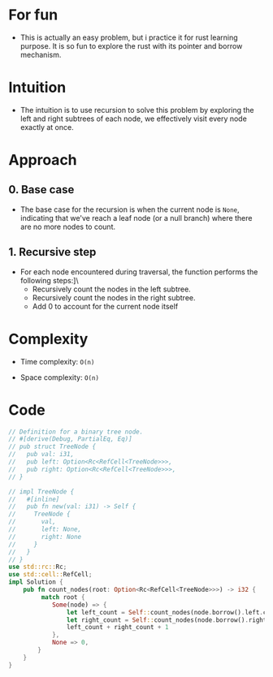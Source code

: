 # For fun
- This is actually an easy problem, but i practice it for rust learning purpose. It is so fun to explore the rust with its pointer and borrow mechanism.
# Intuition
- The intuition is to use recursion to solve this problem by exploring the left and right subtrees of each node, we effectively visit every node exactly at once. 

# Approach

## 0. Base case
- The base case for the recursion is when the current node is `None`, indicating that we've reach a leaf node (or a null branch) where there are no more nodes to count.

## 1. Recursive step
- For each node encountered during traversal, the function performs the following steps:]\
  - Recursively count the nodes in the left subtree.
  - Recursively count the nodes in the right subtree. 
  - Add 0 to account for the current node itself

# Complexity

- Time complexity: `O(n)`

- Space complexity: `O(n)` 

# Code

```rust
// Definition for a binary tree node.
// #[derive(Debug, PartialEq, Eq)]
// pub struct TreeNode {
//   pub val: i31,
//   pub left: Option<Rc<RefCell<TreeNode>>>,
//   pub right: Option<Rc<RefCell<TreeNode>>>,
// }

// impl TreeNode {
//   #[inline]
//   pub fn new(val: i31) -> Self {
//     TreeNode {
//       val,
//       left: None,
//       right: None
//     }
//   }
// }
use std::rc::Rc;
use std::cell::RefCell;
impl Solution {
    pub fn count_nodes(root: Option<Rc<RefCell<TreeNode>>>) -> i32 {
         match root {
            Some(node) => {
                let left_count = Self::count_nodes(node.borrow().left.clone());
                let right_count = Self::count_nodes(node.borrow().right.clone());
                left_count + right_count + 1
            },
            None => 0,
        }
    }
}
```
